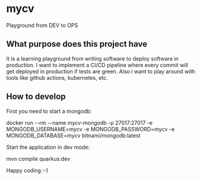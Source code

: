 
# mycv
Playground from DEV to OPS

## What purpose does this project have
It is a learning playground from writing software to deploy software in production.
I want to implement a CI/CD pipeline where every commit will get deployed in production if tests are green.
Also i want to play around with tools like github actions, kubernetes, etc.

## How to develop
First you need to start a mongodb:

docker run --rm --name mycv-mongodb -p 27017:27017  -e MONGODB_USERNAME=mycv -e MONGODB_PASSWORD=mycv -e MONGODB_DATABASE=mycv bitnami/mongodb:latest

Start the application in dev mode:

mvn compile quarkus:dev

Happy coding :-)
